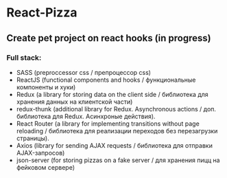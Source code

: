 # React-Pizza

## Create pet project on react hooks (in progress)

### Full stack:

- SASS (preproccessor css / препроцессор css)
- ReactJS (functional components and hooks / функциональные компоненты и хуки)
- Redux (a library for storing data on the client side / библиотека для хранения данных на клиентской части)
- redux-thunk (additional library for Redux. Asynchronous actions / доп. библиотека для Redux. Асинхроные действия).
- React Router (a library for implementing transitions without page reloading / библиотека для реализации переходов без перезагрузки страницы).
- Axios (library for sending AJAX requests / библиотека для отправки AJAX-запросов)
- json-server (for storing pizzas on a fake server / для хранения пицц на фейковом сервере)
